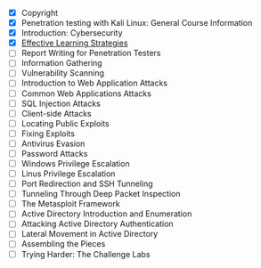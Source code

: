 - [x] Copyright
- [x] Penetration testing with Kali Linux: General Course Information
- [x] Introduction: Cybersecurity
- [x] [Effective Learning Strategies](Effective%20Learning%20Strategies.md)
- [ ] Report Writing for Penetration Testers
- [ ] Information Gathering
- [ ] Vulnerability Scanning
- [ ] Introduction to Web Application Attacks
- [ ] Common Web Applications Attacks
- [ ] SQL Injection Attacks
- [ ] Client-side Attacks
- [ ] Locating Public Exploits
- [ ] Fixing Exploits
- [ ] Antivirus Evasion
- [ ] Password Attacks
- [ ] Windows Privilege Escalation
- [ ] Linus Privilege Escalation
- [ ] Port Redirection and SSH Tunneling
- [ ] Tunneling Through Deep Packet Inspection
- [ ] The Metasploit Framework
- [ ] Active Directory Introduction and Enumeration
- [ ] Attacking Active Directory Authentication
- [ ] Lateral Movement in Active Directory
- [ ] Assembling the Pieces
- [ ] Trying Harder: The Challenge Labs